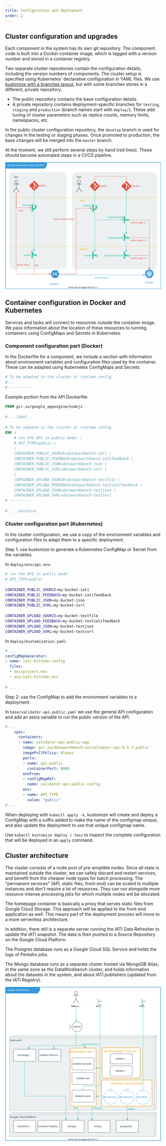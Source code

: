 ```yaml
---
title: Configuration and deployment
order: 2
---
```


## Cluster configuration and upgrades

Each component in the system has its own git repository. The component code is built into a Docker container image, which is tagged with a version number and stored in a container registry.

Two separate cluster repositories contain the configuration details, including the version numbers of components. The cluster setup is specified using Kubernetes' declarative configuration in YAML files. We use [kustomize with a branches layout](https://kubectl.docs.kubernetes.io/pages/app_composition_and_deployment/structure_branches.html), but with some branches stores in a different, private repository.

* The public repository contains the base configuration details.
* A private repository contains deployment-specific branches for `testing`, `staging` and `production` (branch names start with `deploy/`). These add tuning of cluster parameters such as replica counts, memory limits, namespaces, etc.

In the public cluster configuration repository, the `develop` branch is used for changes in the testing or staging phases. Once promoted to production, the base changes will be merged into the `master` branch.

At the moment, we still perform several steps by hand (red lines). These should become automated steps in a CI/CD pipeline.

![Git and kustomize overview diagram](gitops-current.drawio.svg)

## Container configuration in Docker and Kubernetes

Services and tasks will connect to resources outside the container image. We pass information about the location of these resources to running containers using ConfigMaps and Secrets in Kubernetes.

### Component configuration part (Docker)

In the Dockerfile for a component, we include a section with information about environment variables and configuration files used by the container. These can be adapted using Kubernetes ConfigMaps and Secrets.

```dockerfile
# To be adapted in the cluster or runtime config
#...
# ----------
```

Example portion from the API Dockerfile:

```dockerfile
FROM gcr.io/google_appengine/nodejs

# ...label...

# To be adapted in the cluster or runtime config
ENV \
    # run the API in public mode: \
    # API_TYPE=public \
    \
    CONTAINER_PUBLIC_SOURCE=dataworkbench-iati \
    CONTAINER_PUBLIC_FEEDBACK=dataworkbench-iatifeedback \
    CONTAINER_PUBLIC_JSON=dataworkbench-json \
    CONTAINER_PUBLIC_SVRL=dataworkbench-svrl \
    \
    CONTAINER_UPLOAD_SOURCE=dataworkbench-testfile \
    CONTAINER_UPLOAD_FEEDBACK=dataworkbench-testiatifeedback \
    CONTAINER_UPLOAD_JSON=dataworkbench-testjson \
    CONTAINER_UPLOAD_SVRL=dataworkbench-testsvrl
# ----------

# ... etcetera
```

### Cluster configuration part (Kubernetes)

In the cluster configuration, we use a copy of the environment variables and configuration files to adapt them to a specific deployment.

Step 1: use kustomize to generate a Kubernetes ConfigMap or Secret from the variables.

In `deploy/env/api.env`:

```sh
# run the API in public mode:
# API_TYPE=public

CONTAINER_PUBLIC_SOURCE=my-bucket-iati
CONTAINER_PUBLIC_FEEDBACK=my-bucket-iatifeedback
CONTAINER_PUBLIC_JSON=my-bucket-json
CONTAINER_PUBLIC_SVRL=my-bucket-svrl

CONTAINER_UPLOAD_SOURCE=my-bucket-testfile
CONTAINER_UPLOAD_FEEDBACK=my-bucket-testiatifeedback
CONTAINER_UPLOAD_JSON=my-bucket-testjson
CONTAINER_UPLOAD_SVRL=my-bucket-testsvrl
```

In `deploy/kustomization.yaml`:

```yaml
# ...
configMapGenerator:
- name: iati-kitchen-config
  files:
  - env/project.env
  - env/iati-kitchen.env

# ...
```

Step 2: use the ConfigMap to add the environment variables to a deployment.

In `base/validator-api-public.yaml` we use the general API configuration and add an extra variable to run the public version of the API.

```yaml
# ...
    spec:
      containers:
      - name: validator-api-public-app
        image: gcr.io/dataworkbench-io/validator-api:0.5.7-public
        imagePullPolicy: Always
        ports:
        - name: api-public
          containerPort: 8080
        envFrom:
        - configMapRef:
          name: validator-api-public-config
        env:
        - name: API_TYPE
          value: "public"
# ...
```

When deploying with `kubectl apply -k`, kustomize will create and deploy a ConfigMap with a suffix added to make the name of the configmap unique, and also update the deployment to use that unique configmap name.

Use `kubectl kustomize deploy | less` to inspect the complete configuration that will be deployed in an `apply` command.

## Cluster architecture

The cluster consists of a node pool of pre-emptible nodes. Since all state is maintained outside the cluster, we can safely discard and restart services, and benefit from the cheaper node types for batch processing. The "permanent services" (API, static files, front-end) can be scaled to multiple instances and don't require a lot of resources. They can run alongside more resource-intense processing jobs for which multiple nodes will be allocated.

The homepage container is basically a proxy that serves static files from Google Cloud Storage. This approach will be applied to the front-end application as well. This means part of the deployment process will move to a more serverless architecture.

In addition, there still is a separate server running the IATI Data Refresher to update the IATI snapshot. The data is then pushed to a Source Repository on the Google Cloud Platform.

The Postgres database runs as a Google Cloud SQL Service and holds the logs of Pentaho jobs.

The Mongo database runs as a separate cluster hosted via MongoDB Atlas, in the same zone as the DataWorkbench cluster, and holds information about the datasets in the system, and about IATI publishers (updated from the IATI Registry).

![Deployment overview diagram](./deployment-overview.drawio.svg)


